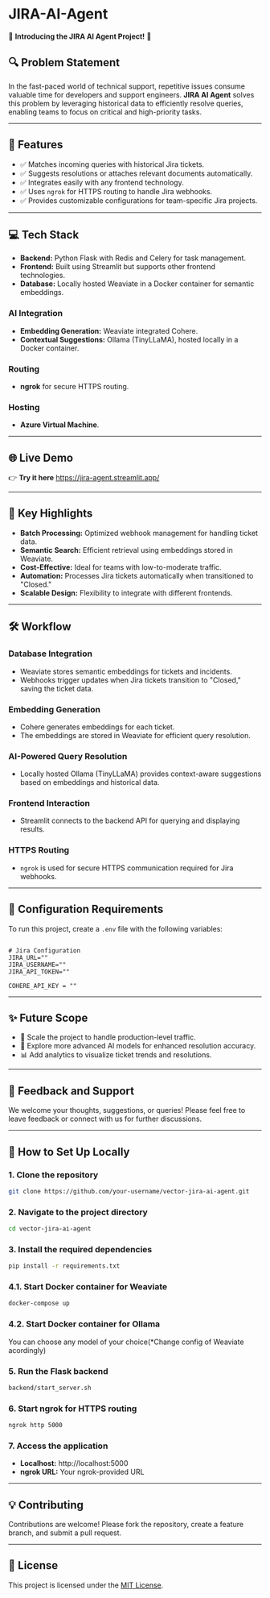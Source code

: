 # JIRA-AI-Agent

🚀 **Introducing the JIRA AI Agent Project!** 🌟

## 🔍 Problem Statement
In the fast-paced world of technical support, repetitive issues consume valuable time for developers and support engineers. **JIRA AI Agent** solves this problem by leveraging historical data to efficiently resolve queries, enabling teams to focus on critical and high-priority tasks.

---

## 🎯 Features
- ✅ Matches incoming queries with historical Jira tickets.
- ✅ Suggests resolutions or attaches relevant documents automatically.
- ✅ Integrates easily with any frontend technology.
- ✅ Uses `ngrok` for HTTPS routing to handle Jira webhooks.
- ✅ Provides customizable configurations for team-specific Jira projects.

---

## 💻 Tech Stack
- **Backend:** Python Flask with Redis and Celery for task management.
- **Frontend:** Built using Streamlit but supports other frontend technologies.
- **Database:** Locally hosted Weaviate in a Docker container for semantic embeddings.

### AI Integration
- **Embedding Generation:** Weaviate integrated Cohere.
- **Contextual Suggestions:** Ollama (TinyLLaMA), hosted locally in a Docker container.

### Routing
- **ngrok** for secure HTTPS routing.

### Hosting
- **Azure Virtual Machine**.

---

## 🌐 Live Demo
👉 **Try it here**
https://jira-agent.streamlit.app/

---

## 🔗 Key Highlights
- **Batch Processing:** Optimized webhook management for handling ticket data.
- **Semantic Search:** Efficient retrieval using embeddings stored in Weaviate.
- **Cost-Effective:** Ideal for teams with low-to-moderate traffic.
- **Automation:** Processes Jira tickets automatically when transitioned to "Closed."
- **Scalable Design:** Flexibility to integrate with different frontends.

---

## 🛠️ Workflow

### Database Integration
- Weaviate stores semantic embeddings for tickets and incidents.
- Webhooks trigger updates when Jira tickets transition to "Closed," saving the ticket data.

### Embedding Generation
- Cohere generates embeddings for each ticket.
- The embeddings are stored in Weaviate for efficient query resolution.

### AI-Powered Query Resolution
- Locally hosted Ollama (TinyLLaMA) provides context-aware suggestions based on embeddings and historical data.

### Frontend Interaction
- Streamlit connects to the backend API for querying and displaying results.

### HTTPS Routing
- `ngrok` is used for secure HTTPS communication required for Jira webhooks.

---

## 📁 Configuration Requirements
To run this project, create a `.env` file with the following variables:

```env

# Jira Configuration
JIRA_URL=""
JIRA_USERNAME=""
JIRA_API_TOKEN=""

COHERE_API_KEY = ""
```

---

## ✨ Future Scope
- 🚀 Scale the project to handle production-level traffic.
- 🤖 Explore more advanced AI models for enhanced resolution accuracy.
- 📊 Add analytics to visualize ticket trends and resolutions.

---

## 📢 Feedback and Support
We welcome your thoughts, suggestions, or queries! Please feel free to leave feedback or connect with us for further discussions.

---

## 🌟 How to Set Up Locally

### 1. Clone the repository
```bash
git clone https://github.com/your-username/vector-jira-ai-agent.git
```

### 2. Navigate to the project directory
```bash
cd vector-jira-ai-agent
```

### 3. Install the required dependencies
```bash
pip install -r requirements.txt
```

### 4.1. Start Docker container for Weaviate
```bash
docker-compose up
```
### 4.2. Start Docker container for Ollama
You can choose any model of your choice(*Change config of Weaviate acordingly)


### 5. Run the Flask backend
```bash
backend/start_server.sh
```

### 6. Start ngrok for HTTPS routing
```bash
ngrok http 5000
```

### 7. Access the application
- **Localhost:** http://localhost:5000
- **ngrok URL:** Your ngrok-provided URL

---

## 💡 Contributing
Contributions are welcome! Please fork the repository, create a feature branch, and submit a pull request.

---

## 📄 License
This project is licensed under the [MIT License](LICENSE).
